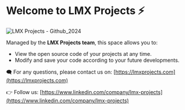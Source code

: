 # Welcome to LMX Projects ⚡️
![LMX Projects - Github_2024](https://github.com/user-attachments/assets/c385cf90-3e5b-4341-a749-be72c11d068c)

Managed by the **LMX Projects team**, this space allows you to:
- View the open source code of your projects at any time.
- Modify and save your code according to your future developments.

:left_speech_bubble: For any questions, please contact us on: [https://lmxprojects.com](https://lmxprojects.com)

:point_right: Follow us: [https://www.linkedin.com/company/lmx-projects](https://www.linkedin.com/company/lmx-projects)
